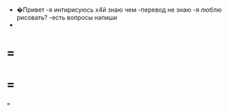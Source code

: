 - �Привет
-я интирисуюсь х4й знаю чем
-перевод не знаю
-я люблю рисовать?
-есть вопросы напиши
-
=
=
=
==

=

